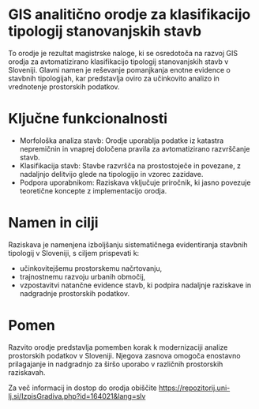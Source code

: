 # GIS analitično orodje za klasifikacijo tipologij stanovanjskih stavb

To orodje je rezultat magistrske naloge, ki se osredotoča na razvoj GIS orodja za avtomatizirano klasifikacijo tipologij stanovanjskih stavb v Sloveniji. Glavni namen je reševanje pomanjkanja enotne evidence o stavbnih tipologijah, kar predstavlja oviro za učinkovito analizo in vrednotenje prostorskih podatkov.

# Ključne funkcionalnosti
- Morfološka analiza stavb: Orodje uporablja podatke iz katastra nepremičnin in vnaprej določena pravila za avtomatizirano razvrščanje stavb.
- Klasifikacija stavb: Stavbe razvršča na prostostoječe in povezane, z nadaljnjo delitvijo glede na tipologijo in vzorec zazidave.
- Podpora uporabnikom: Raziskava vključuje priročnik, ki jasno povezuje teoretične koncepte z implementacijo orodja.

# Namen in cilji
Raziskava je namenjena izboljšanju sistematičnega evidentiranja stavbnih tipologij v Sloveniji, s ciljem prispevati k:
- učinkovitejšemu prostorskemu načrtovanju,
- trajnostnemu razvoju urbanih območij,
- vzpostavitvi natančne evidence stavb, ki podpira nadaljnje raziskave in nadgradnje prostorskih podatkov.

# Pomen
Razvito orodje predstavlja pomemben korak k modernizaciji analize prostorskih podatkov v Sloveniji. Njegova zasnova omogoča enostavno prilagajanje in nadgradnjo za širšo uporabo v različnih prostorskih raziskavah.

Za več informacij in dostop do orodja obiščite https://repozitorij.uni-lj.si/IzpisGradiva.php?id=164021&lang=slv


